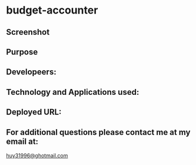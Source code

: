 # budget-accounter

## Screenshot 

## Purpose 



## Developeers:


## Technology and Applications used:




## Deployed URL:


## For additional questions please contact me at my email at:

huy31996@ghotmail.com


